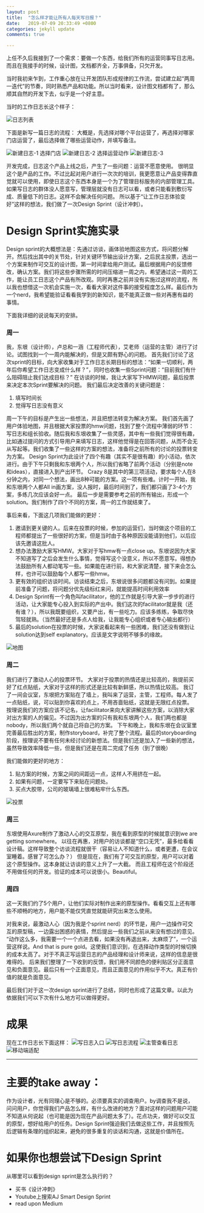 ```yaml
---
layout: post
title:  "怎么样才能让所有人每天写日报？"
date:   2019-07-09 20:33:49 +0800
categories: jekyll update
comments: true

---
```


上任不久后我接到了一个需求：要做一个东西，给我们所有的运营同事写日志用。而且在我接手的时候，设计图，文档都齐全，万事俱备，只欠开发。

当时我初来乍到，工作重心放在让开发团队形成规律的工作流，尝试建立起“两周一迭代”的节奏，同时熟悉产品和功能。所以当时看来，设计图文档都有了，那么顺其自然的开发下去，似乎是一个好主意。

当时的工作日志长这个样子：

![日志列表](/assets/image/0003_1.png)

下面是新写一篇日志的流程：
大概是，先选择对哪个平台运营了，再选择对哪家门店运营了，最后选择做了哪些运营动作，并填写备注。

![新建日志-1](/assets/image/0003_2.png)
选择门店
![新建日志-2](/assets/image/0003_3.png)
选择运营动作
![新建日志-3](/assets/image/0003_4.png)

开发完成，日志这个产品上线之后，产生了一些问题：运营不愿意使用。
很明显这个是产品的工作。不过比起对用户进行一次次的培训，我更愿意让产品变得靠直觉就可以使用，即使日志这个东西本身是一个为了管理目标服务的内部管理工具。
如果写日志的群体没人愿意写，管理层就没有日志可以看，或者只能看到敷衍写成、质量低下的日志。这样不会解决任何问题。
所以基于“让工作日志体验变好”这样的想法，我们做了一次Design Sprint（设计冲刺）。

# Design Sprint实施实录

Design sprint的大概想法是：先通过访谈，画体验地图这些方式，将问题分解开。然后找出其中的关节处，针对关键环节输出设计方案，之后民主投票，选出一个方案来制作可交互的设计图，第一时间拿给用户测试。最后根据用户的反馈修改，确认方案。我们将这些步骤所需的时间压缩进一周之内，希望通过这一周的工作，能让员工日志这个产品有所改观。同时再惠之前并没有实施过这样的流程，所以我也想借这一次机会实施一次，看看大家对这件事的接受程度怎么样。最后作为一个nerd，我希望能验证看看我学到的新知识，能不能真正做一些对再惠有益的事情。

下面我详细的说说每天的安排。

### 周一

我，东垠（设计师），卢总和一涵（工程师代表），艾老师（运营的主管）进行了讨论。试图找到一个一周内能解决的，但是又颇有野心的问题。
首先我们讨论了这次sprint的目标，向大家收集对于工作日志长期目标的想法：“如果一切顺利，两年后你希望工作日志变成什么样？”，同时也收集一些Sprint问题：“目前我们有什么阻碍阻止我们达成目标？”
在访谈的时候，我让大家写下HMW问题，最后投票来决定本次Sprint要解决的问题。
我们最后决定改善的关键问题是：
1. 填写时间长
2. 觉得写日志没有意义

周一下午的目标是产生出一些想法，并且把想法转变为解决方案。
我们首先画了用户体验地图，并且根据大家投票的hmw问题，找到了整个流程中薄弱的环节：写日志和组长验收。随后我和东垠收集了一些灵感，其中有一些我们觉得很有趣，比如通过提问的方式引导用户来填写日志，这样他觉得是在回答问题，从而不会无从写起等。我们收集了一些这样的方案的想法，准备将之前所有的讨论的投票转变为方案。
Design Sprint为此设计了四个有趣（其实不是很有趣）的小活动，依次进行。由于下午只剩我和东垠两个人，所以我们省略了前两个活动（分别是note和ideas），直接进入到产出环节。
Crazy 8是其中的第三项活动，要求每个人在8分钟之内，对同一个想法，画出8种可能的方案。这一项有些难。计时一开始，我和东垠两个人都All in画方案，没人报时，最后时间到了，我们都只画了3-4个方案，多练几次应该会好一点。
最后一步是需要参考之前的所有输出，形成一个solution。我们制作了四个不同的方案，周一的工作就结束了。

事后来看，下面这几项我们能做的更好：
1. 邀请到更关键的人。后来在投票的时候，参加的运营们，当时做这个项目的工程师都提出了一些很好的方案，但是当时由于各种原因没能请到他们，以后应该先邀请这批人。
2. 想办法激励大家写HMW。大家对于写hmw有一点close up。东垠说因为大家不知道写了之后会发生什么事情，觉得写这个没意义，所以不愿意写。得想办法鼓励所有人都动笔写一些。如果能在进行前，和大家说清楚，接下来会怎么样，也许可以鼓励每个人都写一些hmw。
3. 更有效的组织访谈时间。访谈结束之后，东垠说很多问题都没有问到。如果提前准备了问题，将问题分优先级标红来问，就能提高时间利用效率
4. Design Sprint有一个角色叫facilitator，他的工作就是引导大家一步步的进行活动，让大家能专心投入到实际的产出中。我们这次的facilitator就是我（还有谁？），所以我既要组织，又要产出，有一些吃力。应该多练练，争取尽快驾轻就熟。（当然最好还是多点人给我，让我能专心组织或者专心输出都行）
5. 最后的solution在投票的时候，大家说看起来有一些困难，我们还没有做到让solution达到self explanatory。应该是文字说明不够多的缘故。

![地图](/assets/image/0003_5.jpeg)

### 周二

我们进行了激动人心的投票环节。
大家对于投票的热情还是比较高的，我提前买好了红点贴纸，大家对于这样的形式还是比较有新鲜感，所以热情比较高。
我订了一间会议室，东垠把方案贴在了墙上，我叫来了运营，主管，工程师。每人发了一点贴纸，说，可以贴到你喜欢的点上，不用吝啬贴纸，这就是无限红点投票。
按理说我们的方案应该不记名，让facilitator来向大家讲解这些方案，以消除大家对出方案的人的偏见。不过因为出方案的只有我和东垠两个人，我们两也都是nobody，所以我们两个就自己将自己的方案。
下午和晚上，我和东垠在会议室里完善最后胜出的方案，制作storyboard，补完了整个流程。最后的storyboarding阶段，按理说不要有任何未经讨论的新想法。但是我们还是加入了一些新的想法，虽然导致效率降低一些，但是我们还是在周二完成了任务（到了很晚）

我们能做的更好的地方：
1. 贴方案的时候，方案之间的间距远一点，这样人不用挤在一起。
2. 如果有问题，一定要写下来贴在问题处。
3. 买点大胶带，公司的玻璃墙上很难粘牢什么东西。

![投票](/assets/image/0003_6.jpeg)

### 周三

东垠使用Axure制作了激动人心的交互原型，我在看到原型的时候就意识到we are getting somewhere。
以往在再惠，对用户的访谈都是“空口无凭”，最多给看看设计稿。这样导致整个访谈流程就很干（容易让人不知道什么，或者更遭，在会议室睡着。感冒了可怎么办？）
但是现在，我们有了可交互的原型，用户可以对着这个原型操作。这本身就让访谈的意义上升了一大截。
而且工程师在这个阶段还不用做任何的开发。验证的成本可以说很小。Beautiful。

### 周四

这一天我们约了5个用户，让他们实际对制作出来的原型操作。看看交互上还有哪些不顺畅的地方，用户能不能仅凭直觉就能研究出来怎么使用。

对我来说，最激动人心（因为我是个sprint nerd）的环节是，用户一边操作可交互的原型稿，一边露出困惑的表情，然后提出一些我们之前从来没有想过的意见。
“动作这么多，我需要一个一个点进去看，如果没有再退出来，太麻烦了”，一个运营这样说。And that is pure gold。这使我们意识到，在选择动作类型的时候切换的成本太高了。对于不真正写运营日志的产品经理和设计师来说，这样的信息是很难得的。
后来我们整理了一下收到的反馈，我们用不同颜色的便利贴区分正面意见和负面意见。最后只有一个正面意见，而且正面意见的作用似乎不大。真正有价值的就是负面意见。

最后我们对于这一次design sprint进行了总结，同时也形成了这篇文章。以此为依据我们可以下次有什么地方可以做得更好。

# 成果

现在工作日志长下面这样：
![写日志入口](/assets/image/0003_7.png)
![写日志流程](/assets/image/0003_8.png)
![主管查看日志](/assets/image/0003_9.png)
![移动端适配](/assets/image/0003_10.png)

---
# 主要的take away：

作为设计者，光有同理心是不够的。必须要真实的调查用户。by调查我不是说，问问用户，你觉得我们产品怎么样，有什么改进的地方？面对这样的问题用户可能不知道从何说起（也可能是因为现在产品问题太多了）。花点功夫，做好可以交互的原型，想好给用户的任务。Design Sprint强迫我们去做这些工作，并且按照先后逻辑有条理的组织起来，避免的很多重复的谈话和沟通，这就是价值所在。

# 如果你也想尝试下Design Sprint

从哪里可以看到design sprint是怎么执行的？
* 买书《设计冲刺》
* Youtube上搜索AJ Smart Design Sprint
* read upon Medium
